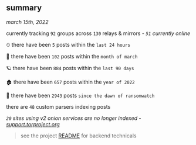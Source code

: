 
## summary
_march 15th, 2022_

currently tracking `92` groups across `130` relays & mirrors - _`51` currently online_

⏲ there have been `5` posts within the `last 24 hours`

🦈 there have been `102` posts within the `month of march`

🪐 there have been `884` posts within the `last 90 days`

🏚 there have been `657` posts within the `year of 2022`

🦕 there have been `2943` posts `since the dawn of ransomwatch`

there are `48` custom parsers indexing posts

_`20` sites using v2 onion services are no longer indexed - [support.torproject.org](https://support.torproject.org/onionservices/v2-deprecation/)_

> see the project [README](https://github.com/thetanz/ransomwatch#ransomwatch--) for backend technicals
